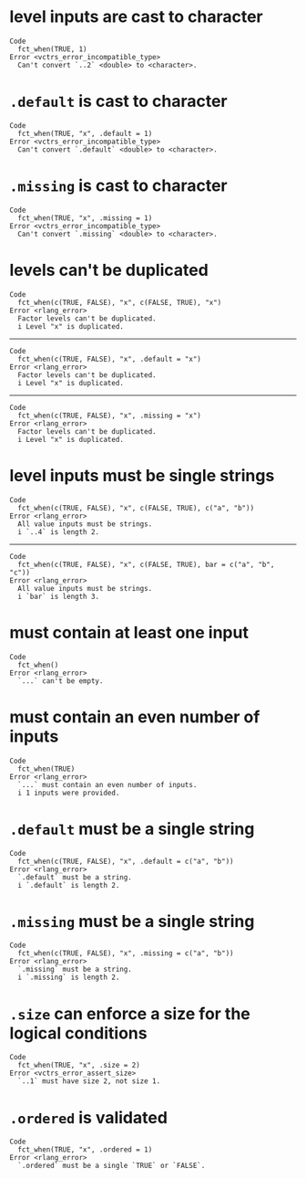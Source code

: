 # level inputs are cast to character

    Code
      fct_when(TRUE, 1)
    Error <vctrs_error_incompatible_type>
      Can't convert `..2` <double> to <character>.

# `.default` is cast to character

    Code
      fct_when(TRUE, "x", .default = 1)
    Error <vctrs_error_incompatible_type>
      Can't convert `.default` <double> to <character>.

# `.missing` is cast to character

    Code
      fct_when(TRUE, "x", .missing = 1)
    Error <vctrs_error_incompatible_type>
      Can't convert `.missing` <double> to <character>.

# levels can't be duplicated

    Code
      fct_when(c(TRUE, FALSE), "x", c(FALSE, TRUE), "x")
    Error <rlang_error>
      Factor levels can't be duplicated.
      i Level "x" is duplicated.

---

    Code
      fct_when(c(TRUE, FALSE), "x", .default = "x")
    Error <rlang_error>
      Factor levels can't be duplicated.
      i Level "x" is duplicated.

---

    Code
      fct_when(c(TRUE, FALSE), "x", .missing = "x")
    Error <rlang_error>
      Factor levels can't be duplicated.
      i Level "x" is duplicated.

# level inputs must be single strings

    Code
      fct_when(c(TRUE, FALSE), "x", c(FALSE, TRUE), c("a", "b"))
    Error <rlang_error>
      All value inputs must be strings.
      i `..4` is length 2.

---

    Code
      fct_when(c(TRUE, FALSE), "x", c(FALSE, TRUE), bar = c("a", "b", "c"))
    Error <rlang_error>
      All value inputs must be strings.
      i `bar` is length 3.

# must contain at least one input

    Code
      fct_when()
    Error <rlang_error>
      `...` can't be empty.

# must contain an even number of inputs

    Code
      fct_when(TRUE)
    Error <rlang_error>
      `...` must contain an even number of inputs.
      i 1 inputs were provided.

# `.default` must be a single string

    Code
      fct_when(c(TRUE, FALSE), "x", .default = c("a", "b"))
    Error <rlang_error>
      `.default` must be a string.
      i `.default` is length 2.

# `.missing` must be a single string

    Code
      fct_when(c(TRUE, FALSE), "x", .missing = c("a", "b"))
    Error <rlang_error>
      `.missing` must be a string.
      i `.missing` is length 2.

# `.size` can enforce a size for the logical conditions

    Code
      fct_when(TRUE, "x", .size = 2)
    Error <vctrs_error_assert_size>
      `..1` must have size 2, not size 1.

# `.ordered` is validated

    Code
      fct_when(TRUE, "x", .ordered = 1)
    Error <rlang_error>
      `.ordered` must be a single `TRUE` or `FALSE`.

